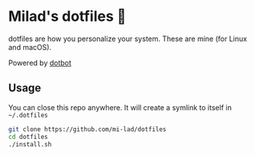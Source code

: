 # Milad's dotfiles 🐣

dotfiles are how you personalize your system. These are mine (for Linux and macOS).

Powered by [dotbot](https://github.com/anishathalye/dotbot/)

## Usage

You can close this repo anywhere. It will create a symlink to itself in `~/.dotfiles`


```bash
git clone https://github.com/mi-lad/dotfiles
cd dotfiles
./install.sh
```
